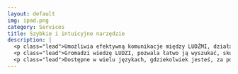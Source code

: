 ```yaml
---
layout: default
img: ipad.png
category: Services
title: Szybkie i intuicyjne narzędzie
description: |
  <p class="lead">Umożliwia efektywną komunikacje między LUDŹMI, działami, oddziałami</p>
  <p class="lead">Gromadzi wiedzę LUDZI, pozwala łatwo ją wyszukać, skupić się na rozwiązaniu problemu</p>
  <p class="lead">Dostępne w wielu językach, gdziekolwiek jesteś, za pośrednictwem nowoczesnych urządzeń</p>
---
```

